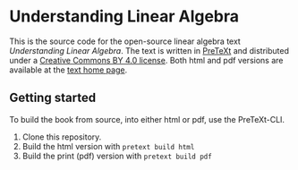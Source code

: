# Understanding Linear Algebra

This is the source code for the open-source linear algebra text
*Understanding Linear Algebra*.  The text is written in
[PreTeXt](https://pretextbook.org/) and distributed under a
[Creative Commons BY 4.0 license](https://creativecommons.org/licenses/by/4.0/).
Both html and pdf versions are
available at the [text home page](http://gvsu.edu/s/0Ck).

## Getting started

To build the book from source, into either html or pdf, use the PreTeXt-CLI.  

1. Clone this repository.
2. Build the html version with `pretext build html`
3. Build the print (pdf) version with `pretext build pdf`

